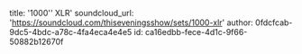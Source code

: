 title: '1000'' XLR'
soundcloud_url: 'https://soundcloud.com/thiseveningsshow/sets/1000-xlr'
author: 0fdcfcab-9dc5-4bdc-a78c-4fa4eca4e4e5
id: ca16edbb-fece-4d1c-9f66-50882b12670f
